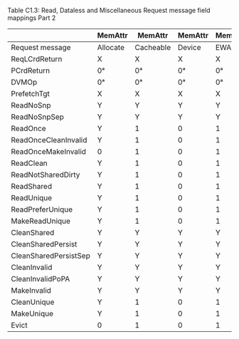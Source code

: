 Table C1.3: Read, Dataless and Miscellaneous Request message field mappings Part 2

|                       | MemAttr  | MemAttr   | MemAttr | MemAttr | CF      | CF    | CF   | CF      | CF  | CF   | CF         | CF           | CF       | CF        | CF       | CF         | CF            | CF     | CF   | CF          | CF             | CF        |
|-----------------------|----------|-----------|---------|---------|---------|-------|------|---------|-----|------|------------|--------------|----------|-----------|----------|------------|---------------|--------|------|-------------|----------------|-----------|
| Request message       | Allocate | Cacheable | Device  | EWA     | SnpAttr | DoDWT | Excl | SnoopMe | CAH | LPID | TagGroupID | StashGroupID | PGroupID | ReturnNID | StashNID | SLCRepHint | StashNIDValid | Endian | Deep | ReturnTxnID | StashLPIDValid | StashLPID |
| ReqLCrdReturn         | X        | X         | X       | X       | X       | X     | X    | X       | X   | X    | X          | X            | X        | X         | X        | X          | X             | X      | X    | X           | X              | X         |
| PCrdReturn            | 0ᵃ       | 0ᵃ        | 0ᵃ      | 0ᵃ      | 0ᵃ      | -     | 0ᵃ   | 0ᵃ      | 0ᵃ  | 0ᵃ   | 0ᵃ         | 0ᵃ           | 0ᵃ       | 0ᵃ        | 0ᵃ       | 0ᵃ         | 0ᵃ            | 0ᵃ     | 0ᵃ   | 0ᵃ          | 0ᵃ             | 0ᵃ        |
| DVMOp                 | 0ᵃ       | 0ᵃ        | 0ᵃ      | 0ᵃ      | M       | -     | 0ᵃ   | 0ᵃ      | 0ᵃ  | Y    | -          | -            | -        | 0ᵃ        | 0ᵃ       | 0ᵃ         | 0ᵃ            | 0ᵃ     | 0ᵃ   | 0ᵃ          | 0ᵃ             | 0ᵃ        |
| PrefetchTgt           | X        | X         | X       | X       | X       | X     | X    | -       | -   | Y    | -          | -            | -        | 0ᵃ        | 0ᵃ       | 0ᵃ         | X             | X      | X    | 0ᵃ          | 0ᵃ             | 0ᵃ        |
| ReadNoSnp             | Y        | Y         | Y       | Y       | 0       | -     | Y    | -       | -   | Y    | -          | -            | -        | Y         | -        | Y          | 0ᵃ            | 0ᵃ     | 0ᵃ   | Y           | -              | -         |
| ReadNoSnpSep          | Y        | Y         | Y       | Y       | 0       | -     | 0    | -       | -   | Y    | -          | -            | -        | Y         | -        | -          | 0ᵃ            | 0ᵃ     | 0ᵃ   | Y           | -              | -         |
| ReadOnce              | Y        | 1         | 0       | 1       | 1       | -     | 0    | -       | -   | Y    | -          | -            | -        | -         | -        | Y          | 0ᵃ            | 0ᵃ     | 0ᵃ   | 0ᵃ          | 0ᵃ             | 0ᵃ        |
| ReadOnceCleanInvalid  | Y        | 1         | 0       | 1       | 1       | -     | 0    | -       | -   | Y    | -          | -            | -        | -         | -        | Y          | 0ᵃ            | 0ᵃ     | 0ᵃ   | 0ᵃ          | 0ᵃ             | 0ᵃ        |
| ReadOnceMakeInvalid   | 0        | 1         | 0       | 1       | 1       | -     | 0    | -       | -   | Y    | -          | -            | -        | -         | -        | Y          | 0ᵃ            | 0ᵃ     | 0ᵃ   | 0ᵃ          | 0ᵃ             | 0ᵃ        |
| ReadClean             | Y        | 1         | 0       | 1       | 1       | -     | Y    | -       | -   | Y    | -          | -            | -        | -         | -        | Y          | 0ᵃ            | 0ᵃ     | 0ᵃ   | 0ᵃ          | 0ᵃ             | 0ᵃ        |
| ReadNotSharedDirty    | Y        | 1         | 0       | 1       | 1       | -     | Y    | -       | -   | Y    | -          | -            | -        | -         | -        | Y          | 0ᵃ            | 0ᵃ     | 0ᵃ   | 0ᵃ          | 0ᵃ             | 0ᵃ        |
| ReadShared            | Y        | 1         | 0       | 1       | 1       | -     | Y    | -       | -   | Y    | -          | -            | -        | -         | -        | Y          | 0ᵃ            | 0ᵃ     | 0ᵃ   | 0ᵃ          | 0ᵃ             | 0ᵃ        |
| ReadUnique            | Y        | 1         | 0       | 1       | 1       | -     | 0    | -       | -   | Y    | -          | -            | -        | -         | -        | Y          | 0ᵃ            | 0ᵃ     | 0ᵃ   | 0ᵃ          | 0ᵃ             | 0ᵃ        |
| ReadPreferUnique      | Y        | 1         | 0       | 1       | 1       | -     | Y    | -       | -   | Y    | -          | -            | -        | -         | -        | Y          | 0ᵃ            | 0ᵃ     | 0ᵃ   | 0ᵃ          | 0ᵃ             | 0ᵃ        |
| MakeReadUnique        | Y        | 1         | 0       | 1       | 1       | -     | Y    | -       | -   | Y    | -          | -            | -        | -         | -        | Y          | 0ᵃ            | 0ᵃ     | 0ᵃ   | 0ᵃ          | 0ᵃ             | 0ᵃ        |
| CleanShared           | Y        | Y         | Y       | Y       | Y       | -     | 0    | -       | -   | Y    | -          | -            | -        | -         | -        | Y          | 0ᵃ            | 0ᵃ     | 0ᵃ   | 0ᵃ          | 0ᵃ             | 0ᵃ        |
| CleanSharedPersist    | Y        | Y         | Y       | Y       | Y       | -     | 0    | -       | -   | 0ᵃ   | 0ᵃ         | 0ᵃ           | 0ᵃ       | -         | -        | Y          | -             | -      | Y    | 0ᵃ          | 0ᵃ             | 0ᵃ        |
| CleanSharedPersistSep | Y        | Y         | Y       | Y       | Y       | -     | 0    | -       | -   | -    | -          | -            | Y        | Y         | -        | Y          | -             | -      | Y    | 0ᵃ          | 0ᵃ             | 0ᵃ        |
| CleanInvalid          | Y        | Y         | Y       | Y       | Y       | -     | 0    | -       | -   | Y    | -          | -            | -        | -         | -        | Y          | 0ᵃ            | 0ᵃ     | 0ᵃ   | 0ᵃ          | 0ᵃ             | 0ᵃ        |
| CleanInvalidPoPA      | Y        | Y         | Y       | Y       | Y       | -     | 0    | -       | -   | Y    | -          | -            | -        | -         | -        | Y          | 0ᵃ            | 0ᵃ     | 0ᵃ   | 0ᵃ          | 0ᵃ             | 0ᵃ        |
| MakeInvalid           | Y        | Y         | Y       | Y       | Y       | -     | 0    | -       | -   | Y    | -          | -            | -        | -         | -        | Y          | 0ᵃ            | 0ᵃ     | 0ᵃ   | 0ᵃ          | 0ᵃ             | 0ᵃ        |
| CleanUnique           | Y        | 1         | 0       | 1       | 1       | -     | Y    | -       | -   | Y    | -          | -            |          |           | -        | Y          | 0ᵃ            | 0ᵃ     | 0ᵃ   | 0ᵃ          | 0ᵃ             | 0ᵃ        |
| MakeUnique            | Y        | 1         | 0       | 1       | 1       | -     | 0    | -       | -   | Y    | -          | -            | -        | -         | -        | Y          | 0ᵃ            | 0ᵃ     | 0ᵃ   | 0ᵃ          | 0ᵃ             | 0ᵃ        |
| Evict                 | 0        | 1         | 0       | 1       | 1       | -     | 0    | -       | -   | Y    | -          | -            | -        |           | -        | Y          | 0ᵃ            | 0ᵃ     | 0ᵃ   | 0ᵃ          | 0ᵃ             | 0ᵃ        |